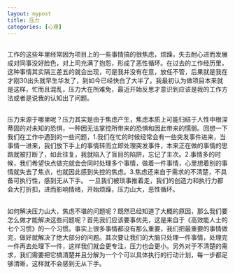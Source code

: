 ```yaml
---
layout: mypost
title: 压力
categories: [心理]
---
```


## 
工作的这些年里经常因为项目上的一些事情搞的很焦虑，烦躁，失去耐心进而发展成对同事没好脸色，对上司充满了抱怨，形成了恶性循环。在过去的工作经历里，这种事情其实隔三差五的就会出现，可是我并没有在意，放任不管，后果就是我在才刚30出头就早生华发了，到如今已经快白了大半了。我最初认为做项目本来就是这样，忙而且混乱，压力大在所难免，最近开始反思才意识到应该是我的工作方法或者是说我的认知出了问题。

## 
压力来源于哪里呢？压力其实是由于焦虑产生，焦虑本质上可能归结于人性中根深蒂固的对未知的恐惧，一种因无法掌控所带来的恐惧和因此带来的懦弱。回想一下我们在工作中遇到的一些问题，1.我们在忙的时候经常会有一些突发事件进来，当事情一进来，我们放下手上的事情转而立即处理突发事件，本来正在做的事情的思路就被打断了，如此往复，我就陷入了盲目的陷阱，忘记了主次。2.事情多的时候，我们希望快点做完就会会同时处理多个事情，做着一件事情，心里想着别的事情就失去了焦点，也就因此感到失控的焦虑。3.焦虑还来自于需求的不清楚，不具备可执行性，感到无从下手。
一旦我们被琐事推着走，我们的创造力和执行力都会大打折扣，进而影响情绪，开始烦躁，压力山大，恶性循环。

## 
如何解决压力山大，焦虑不堪的问题呢？既然已经知道了大概的原因，那么我们要怎么做才能解决这些问题呢？首先我们应该要事优先，这是来自于《高效能人士的七个习惯》的一个习惯。事实上很多事情都没有那么重要，我们把最重要的事情做完，做好就解决了绝大部分的问题。其次要让我们的大脑只处理一件事情，处理完一件再去处理下一件，这样我们就会更专注，压力也会更小。另外对于不清楚的需求，我们需要把它搞清楚并且分解为一个个可以具体执行的行动计划，每一步都足够清晰，这样就不会感到无从下手。




